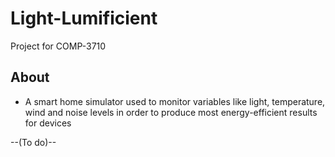 # Light-Lumificient
Project for COMP-3710 

## About
- A smart home simulator used to monitor variables like light, temperature, wind and noise levels in order to produce most energy-efficient results for devices


--(To do)--
